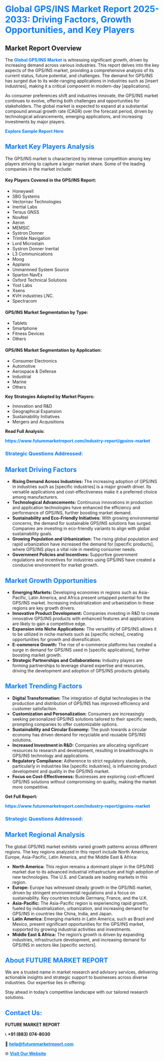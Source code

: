 <h1 style="color: #007BFF;">Global GPS/INS Market Report 2025-2033: Driving Factors, Growth Opportunities, and Key Players</h1>

<section id="overview">
<h2>Market Report Overview</h2>
<p>The <a href="https://www.futuremarketreport.com/industry-report/gpsins-market" style="color: #007BFF; text-decoration: none;"><strong>Global GPS/INS Market</strong></a> is witnessing significant growth, driven by increasing demand across various industries. This report delves into the key aspects of the GPS/INS market, providing a comprehensive analysis of its current status, future potential, and challenges. The demand for GPS/INS has surged due to its wide-ranging applications in industries such as [insert industries], making it a critical component in modern-day [applications].</p>
<p>As consumer preferences shift and industries innovate, the GPS/INS market continues to evolve, offering both challenges and opportunities for stakeholders. The global market is expected to expand at a substantial compound annual growth rate (CAGR) over the forecast period, driven by technological advancements, emerging applications, and increasing investments by major players.</p>
</section>

<section id="overview">
<p><a href="https://www.futuremarketreport.com/request-sample/reportId=109102" style="color: #007BFF; text-decoration: none;"><strong>Explore Sample Report Here</strong></a></p>
</section>

<section id="key-players">
<h2 style="color: #007BFF;">Market Key Players Analysis</h2>
<p>The GPS/INS market is characterized by intense competition among key players striving to capture a larger market share. Some of the leading companies in the market include:</p>
<h4>Key Players Covered in the GPS/INS Report:</h4>
<ul><li>Honeywell</li><li>SBG Systems</li><li>Vectornav Technologies</li><li>Inertial Labs</li><li>Tersus GNSS</li><li>NovAtel</li><li>Aeron</li><li>MEMSIC</li><li>Systron Donner</li><li>Trimble Navigation</li><li>Lord Microstain</li><li>Systron Donner Inertial</li><li>L3 Communications</li><li>Moog</li><li>Applanix</li><li>Unmannned System Source</li><li>Sparton NavEx</li><li>Oxford Technical Solutions</li><li>Yost Labs</li><li>Xsens</li><li>KVH industries LNC.</li><li>Spectracom</li></ul>
<h4>GPS/INS Market Segmentation by Type:</h4>
<ul><li>Tablets</li><li>Smartphone</li><li>Fitness Devices</li><li>Others</li></ul>

<h4>GPS/INS Market Segmentation by Application:</h4>
<ul><li>Consumer Electronics</li><li>Automotive</li><li>Aerospace &amp; Defense</li><li>Industrial</li><li>Marine</li><li>Others</li></ul>
<p><strong>Key Strategies Adopted by Market Players:</strong></p>
<ul>
<li>Innovation and R&D</li>
<li>Geographical Expansion</li>
<li>Sustainability Initiatives</li>
<li>Mergers and Acquisitions</li>
</ul>
</section>

<section>
<p><strong>Read Full Analysis: </strong></p><a href="https://www.futuremarketreport.com/industry-report/gpsins-market" style="color: #007BFF; text-decoration: none;"><strong>https://www.futuremarketreport.com/industry-report/gpsins-market</strong></a>
<h3 style="color: #007BFF;">Strategic Questions Addressed:</h3>
</section>

<section id="driving-factors">
<h2 style="color: #007BFF;">Market Driving Factors</h2>
<ul>
<li><strong>Rising Demand Across Industries:</strong> The increasing adoption of GPS/INS in industries such as [specific industries] is a major growth driver. Its versatile applications and cost-effectiveness make it a preferred choice among manufacturers.</li>
<li><strong>Technological Advancements:</strong> Continuous innovations in production and application technologies have enhanced the efficiency and performance of GPS/INS, further boosting market demand.</li>
<li><strong>Sustainability and Eco-Friendly Initiatives:</strong> With growing environmental concerns, the demand for sustainable GPS/INS solutions has surged. Companies are investing in eco-friendly variants to align with global sustainability goals.</li>
<li><strong>Growing Population and Urbanization:</strong> The rising global population and rapid urbanization have increased the demand for [specific products], where GPS/INS plays a vital role in meeting consumer needs.</li>
<li><strong>Government Policies and Incentives:</strong> Supportive government regulations and incentives for industries using GPS/INS have created a conducive environment for market growth.</li>
</ul>
</section>

<section id="growth-opportunities">
<h2 style="color: #007BFF;">Market Growth Opportunities</h2>
<ul>
<li><strong>Emerging Markets:</strong> Developing economies in regions such as Asia-Pacific, Latin America, and Africa present untapped potential for the GPS/INS market. Increasing industrialization and urbanization in these regions are key growth drivers.</li>
<li><strong>Innovative Product Development:</strong> Companies investing in R&D to create innovative GPS/INS products with enhanced features and applications are likely to gain a competitive edge.</li>
<li><strong>Expansion into Niche Applications:</strong> The versatility of GPS/INS allows it to be utilized in niche markets such as [specific niches], creating opportunities for growth and diversification.</li>
<li><strong>E-commerce Growth:</strong> The rise of e-commerce platforms has created a surge in demand for GPS/INS used in [specific applications], further boosting market growth.</li>
<li><strong>Strategic Partnerships and Collaborations:</strong> Industry players are forming partnerships to leverage shared expertise and resources, driving the development and adoption of GPS/INS products globally.</li>
</ul>
</section>

<section id="trending-factors">
<h2 style="color: #007BFF;">Market Trending Factors</h2>
<ul>
<li><strong>Digital Transformation:</strong> The integration of digital technologies in the production and distribution of GPS/INS has improved efficiency and customer satisfaction.</li>
<li><strong>Customization and Personalization:</strong> Consumers are increasingly seeking personalized GPS/INS solutions tailored to their specific needs, prompting companies to offer customizable options.</li>
<li><strong>Sustainability and Circular Economy:</strong> The push towards a circular economy has driven demand for recyclable and reusable GPS/INS solutions.</li>
<li><strong>Increased Investment in R&D:</strong> Companies are allocating significant resources to research and development, resulting in breakthroughs in GPS/INS technology and applications.</li>
<li><strong>Regulatory Compliance:</strong> Adherence to strict regulatory standards, particularly in industries like [specific industries], is influencing product development and quality in the GPS/INS market.</li>
<li><strong>Focus on Cost-Effectiveness:</strong> Businesses are exploring cost-efficient GPS/INS solutions without compromising on quality, making the market more competitive.</li>
</ul>
</section>

<section>
<p><strong>Get Full Report: </strong></p><a href="https://www.futuremarketreport.com/industry-report/gpsins-market" style="color: #007BFF; text-decoration: none;"><strong>https://www.futuremarketreport.com/industry-report/gpsins-market</strong></a>
<h3 style="color: #007BFF;">Strategic Questions Addressed:</h3>
</section>


<section id="regional-analysis">
<h2 style="color: #007BFF;">Market Regional Analysis</h2>
<p>The global GPS/INS market exhibits varied growth patterns across different regions. The key regions analyzed in this report include North America, Europe, Asia-Pacific, Latin America, and the Middle East & Africa:</p>
<ul>
<li><strong>North America:</strong> This region remains a dominant player in the GPS/INS market due to its advanced industrial infrastructure and high adoption of new technologies. The U.S. and Canada are leading markets in this region.</li>
<li><strong>Europe:</strong> Europe has witnessed steady growth in the GPS/INS market, driven by stringent environmental regulations and a focus on sustainability. Key countries include Germany, France, and the U.K.</li>
<li><strong>Asia-Pacific:</strong> The Asia-Pacific region is experiencing rapid growth, fueled by industrialization, urbanization, and increasing demand for GPS/INS in countries like China, India, and Japan.</li>
<li><strong>Latin America:</strong> Emerging markets in Latin America, such as Brazil and Mexico, present significant opportunities for the GPS/INS market, supported by growing industrial activities and investments.</li>
<li><strong>Middle East & Africa:</strong> The region’s growth is driven by expanding industries, infrastructure development, and increasing demand for GPS/INS in sectors like [specific sectors].</li>
</ul>
</section>

<footer>
<h2 style="color: #007BFF;">About FUTURE MARKET REPORT</h2>
<p>We are a trusted name in market research and advisory services, delivering actionable insights and strategic support to businesses across diverse industries. Our expertise lies in offering:</p>

<p>Stay ahead in today’s competitive landscape with our tailored research solutions.</p>

<h2 style="color: #007BFF;">Contact Us:</h2>
<p><strong>FUTURE MARKET REPORT</strong></p>
<p>📞 <strong>+91 (883) 074-8030</strong></p>
<p>📧 <strong><a href="mailto:help@futuremarketreport.com" style="color: #007BFF;">help@futuremarketreport.com</a></strong></p>
<p>🌐 <strong><a href="https://www.futuremarketreport.com/" style="color: #007BFF;">Visit Our Website</a></strong></p>
</footer>